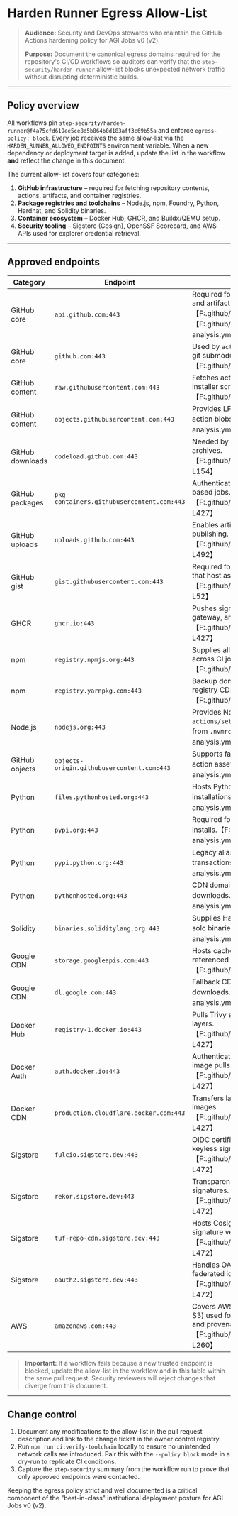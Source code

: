 # Harden Runner Egress Allow-List

> **Audience:** Security and DevOps stewards who maintain the GitHub Actions hardening policy for AGI Jobs v0 (v2).
>
> **Purpose:** Document the canonical egress domains required for the repository's CI/CD workflows so auditors can verify that the `step-security/harden-runner` allow-list blocks unexpected network traffic without disrupting deterministic builds.

---

## Policy overview

All workflows pin `step-security/harden-runner@f4a75cfd619ee5ce8d5b864b0d183aff3c69b55a` and enforce `egress-policy: block`. Every job receives the same allow-list via the `HARDEN_RUNNER_ALLOWED_ENDPOINTS` environment variable. When a new dependency or deployment target is added, update the list in the workflow **and** reflect the change in this document.

The current allow-list covers four categories:

1. **GitHub infrastructure** – required for fetching repository contents, actions, artifacts, and container registries.
2. **Package registries and toolchains** – Node.js, npm, Foundry, Python, Hardhat, and Solidity binaries.
3. **Container ecosystem** – Docker Hub, GHCR, and Buildx/QEMU setup.
4. **Security tooling** – Sigstore (Cosign), OpenSSF Scorecard, and AWS APIs used for explorer credential retrieval.

---

## Approved endpoints

| Category | Endpoint | Justification |
| --- | --- | --- |
| GitHub core | `api.github.com:443` | Required for checkout, GitHub API usage, and artifact uploads.【F:.github/workflows/ci.yml†L20-L56】【F:.github/workflows/static-analysis.yml†L1-L111】 |
| GitHub core | `github.com:443` | Used by `actions/checkout`, Foundry, and git submodules.【F:.github/workflows/ci.yml†L69-L165】 |
| GitHub content | `raw.githubusercontent.com:443` | Fetches action metadata and Foundry installer scripts.【F:.github/workflows/ci.yml†L132-L165】 |
| GitHub content | `objects.githubusercontent.com:443` | Provides LFS-backed objects and cached action blobs.【F:.github/workflows/static-analysis.yml†L35-L84】 |
| GitHub downloads | `codeload.github.com:443` | Needed by `actions/checkout` to download archives.【F:.github/workflows/release.yml†L68-L154】 |
| GitHub packages | `pkg-containers.githubusercontent.com:443` | Authenticates GHCR pulls for Docker-based jobs.【F:.github/workflows/release.yml†L361-L427】 |
| GitHub uploads | `uploads.github.com:443` | Enables artifact uploads and release asset publishing.【F:.github/workflows/release.yml†L408-L492】 |
| GitHub gist | `gist.githubusercontent.com:443` | Required for certain third-party actions that host assets on gists.【F:.github/workflows/scorecard.yml†L20-L52】 |
| GHCR | `ghcr.io:443` | Pushes signed images for orchestrator, gateway, and webapp deployments.【F:.github/workflows/release.yml†L352-L427】 |
| npm | `registry.npmjs.org:443` | Supplies all JavaScript dependencies across CI jobs.【F:.github/workflows/ci.yml†L82-L142】 |
| npm | `registry.yarnpkg.com:443` | Backup domain occasionally used by npm registry CDN.【F:.github/workflows/ci.yml†L82-L142】 |
| Node.js | `nodejs.org:443` | Provides Node.js binaries when `actions/setup-node` downloads versions from `.nvmrc`.【F:.github/workflows/static-analysis.yml†L31-L47】 |
| GitHub objects | `objects-origin.githubusercontent.com:443` | Supports fallback downloads for cached action assets.【F:.github/workflows/static-analysis.yml†L31-L47】 |
| Python | `files.pythonhosted.org:443` | Hosts Python wheels for Slither and tooling installations.【F:.github/workflows/static-analysis.yml†L43-L84】 |
| Python | `pypi.org:443` | Required for PyPI API queries during pip installs.【F:.github/workflows/static-analysis.yml†L43-L84】 |
| Python | `pypi.python.org:443` | Legacy alias resolved during some pip transactions.【F:.github/workflows/static-analysis.yml†L43-L84】 |
| Python | `pythonhosted.org:443` | CDN domain for Python package downloads.【F:.github/workflows/static-analysis.yml†L43-L84】 |
| Solidity | `binaries.soliditylang.org:443` | Supplies Hardhat and Slither-managed solc binaries.【F:.github/workflows/static-analysis.yml†L47-L80】 |
| Google CDN | `storage.googleapis.com:443` | Hosts cached Node.js and Foundry assets referenced by GitHub Actions.【F:.github/workflows/ci.yml†L82-L142】 |
| Google CDN | `dl.google.com:443` | Fallback CDN for Node.js binary downloads.【F:.github/workflows/static-analysis.yml†L31-L47】 |
| Docker Hub | `registry-1.docker.io:443` | Pulls Trivy scanner images and Buildx base layers.【F:.github/workflows/release.yml†L352-L427】 |
| Docker Auth | `auth.docker.io:443` | Authenticates Docker Hub requests during image pulls.【F:.github/workflows/release.yml†L352-L427】 |
| Docker CDN | `production.cloudflare.docker.com:443` | Transfers layer blobs for Docker Hub images.【F:.github/workflows/release.yml†L352-L427】 |
| Sigstore | `fulcio.sigstore.dev:443` | OIDC certificate authority for Cosign keyless signatures.【F:.github/workflows/release.yml†L408-L472】 |
| Sigstore | `rekor.sigstore.dev:443` | Transparency log for Cosign keyless signatures.【F:.github/workflows/release.yml†L408-L472】 |
| Sigstore | `tuf-repo-cdn.sigstore.dev:443` | Hosts Cosign/TUF metadata required for signature verification.【F:.github/workflows/release.yml†L408-L472】 |
| Sigstore | `oauth2.sigstore.dev:443` | Handles OAuth flows for Sigstore federated identity.【F:.github/workflows/release.yml†L408-L472】 |
| AWS | `amazonaws.com:443` | Covers AWS APIs (Secrets Manager, STS, S3) used for explorer credential retrieval and provenance storage.【F:.github/workflows/release.yml†L180-L260】 |

> **Important:** If a workflow fails because a new trusted endpoint is blocked, update the allow-list in the workflow and in this table within the same pull request. Security reviewers will reject changes that diverge from this document.

---

## Change control

1. Document any modifications to the allow-list in the pull request description and link to the change ticket in the owner control registry.
2. Run `npm run ci:verify-toolchain` locally to ensure no unintended network calls are introduced. Pair this with the `--policy block` mode in a dry-run to replicate CI conditions.
3. Capture the `step-security` summary from the workflow run to prove that only approved endpoints were contacted.

Keeping the egress policy strict and well documented is a critical component of the "best-in-class" institutional deployment posture for AGI Jobs v0 (v2).
